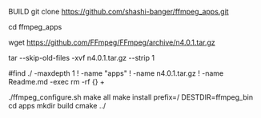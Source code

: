 
BUILD
git clone https://github.com/shashi-banger/ffmpeg_apps.git

cd ffmpeg_apps

wget https://github.com/FFmpeg/FFmpeg/archive/n4.0.1.tar.gz

tar --skip-old-files -xvf n4.0.1.tar.gz --strip 1

#find ./ -maxdepth 1 ! -name "apps" ! -name n4.0.1.tar.gz ! -name Readme.md -exec rm -rf {} +

./ffmpeg_configure.sh
make all
make install prefix=/ DESTDIR=ffmpeg_bin
cd apps
mkdir build
cmake ../

